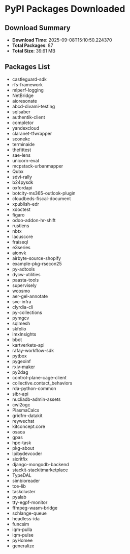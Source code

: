 # PyPI Packages Downloaded

## Download Summary
- **Download Time**: 2025-09-08T15:10:50.224370
- **Total Packages**: 87
- **Total Size**: 39.61 MB

## Packages List
- castleguard-sdk
- rfs-framework
- mlperf-logging
- NetBridge
- aioresonate
- abcd-divami-testing
- sqlsaber
- authentik-client
- completor
- yandexcloud
- claranet-tfwrapper
- sconekc
- terminaide
- thefittest
- sae-lens
- unicorn-eval
- mcpstack-urbanmapper
- Qubx
- sdvi-rally
- b24pysdk
- oxfordapi
- botcity-ms365-outlook-plugin
- cloudbeds-fiscal-document
- xpublish-edr
- xdoctest
- figaro
- odoo-addon-hr-shift
- rustlens
- nbtx
- lacuscore
- fraiseql
- e3series
- aionvk
- airbyte-source-shopify
- example-pkg-rsecon25
- py-adtools
- dycw-utilities
- paasta-tools
- supervisely
- wcosmo
- aer-gel-annotate
- svc-infra
- clyrdia-cli
- py-collections
- pymgcv
- sqlmesh
- skfolio
- imxInsights
- bbot
- kartverkets-api
- rafay-workflow-sdk
- pytbox
- pygeoinf
- rxiv-maker
- py2dag
- control-plane-cage-client
- collective.contact_behaviors
- rda-python-common
- sibr-api
- nucliadb-admin-assets
- cwl2ogc
- PlasmaCalcs
- gridfm-datakit
- reywechat
- kitconcept.core
- osaca
- gpas
- hpc-task
- pkg-about
- lpibydevcoder
- sicritfix
- django-mongodb-backend
- stackit-stackitmarketplace
- TypeDAL
- simbioreader
- tce-lib
- taskcluster
- pyalab
- tty-egpf-monitor
- ffmpeg-wasm-bridge
- schlange-queue
- headless-ida
- funcsim
- iqm-pulla
- iqm-pulse
- pyHomee
- generalize
